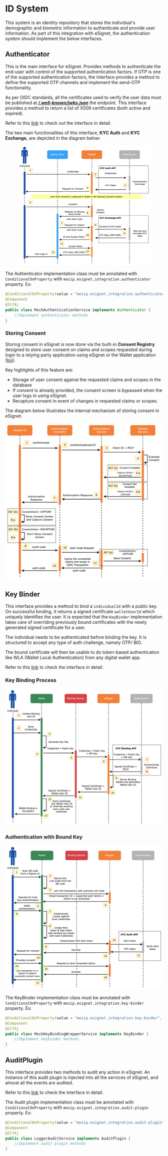 # ID System

This system is an identity repository that stores the individual's demographic and biometric information to authenticate and provide user information. As part of this integration with eSignet, the authentication system should implement the below interfaces.

## Authenticator

This is the main interface for eSignet. Provides methods to authenticate the end-user with control of the supported authentication factors. If OTP is one of the supported authentication factors, the interface provides a method to define the supported OTP channels and implement the send-OTP functionality.

As per OIDC standards, all the certificates used to verify the user data must be published at [_**/.well-known/jwks.json**_](../build-and-deploy/configuration/.well-known/jwks.json.md) the endpoint. This interface provides a method to return a list of X509 certificates (both active and expired).

Refer to this [link](https://github.com/mosip/esignet/blob/1.0.0/esignet-integration-api/src/main/java/io/mosip/esignet/api/spi/Authenticator.java#L22-L69) to check out the interface in detail.

The two main functionalities of this interface, **KYC Auth** and **KYC Exchange,** are depicted in the diagram below:

<figure><img src="../.gitbook/assets/activity-diagrams-authenticator.png" alt=""><figcaption></figcaption></figure>

The Authenticator implementation class must be annotated with `ConditionalOnProperty` with `mosip.esignet.integration.authenticator` property. Ex:

```java
@ConditionalOnProperty(value = "mosip.esignet.integration.authenticator", havingValue = "mock-authentication-service")
@Component
@Slf4j
public class MockAuthenticationService implements Authenticator {
    //Implement authenticator methods
}
```

### Storing Consent

Storing consent in eSignet is now done via the built-in **Consent Registry** designed to store user consent on claims and scopes requested during login to a relying party application using eSignet or the Wallet application ([Inji](https://docs.mosip.io/inji/)).

Key highlights of this feature are:

* Storage of user consent against the requested claims and scopes in the database
* If consent is already provided, the consent screen is bypassed when the user logs in using eSignet.
* Recapture consent in event of changes in requested claims or scopes.

The diagram below illustrates the internal mechanism of storing consent in eSignet.

![](../.gitbook/assets/activity-diagrams-storing-consent.png)

## Key Binder

This interface provides a method to bind a `individualId` with a public key. On successful binding, it returns a signed certificate `walletUserId` which uniquely identifies the user. It is expected that the `KeyBinder` implementation takes care of overriding previously bound certificates with the newly generated signed certificate for a user.

The individual needs to be authenticated before binding the key. It is structured to accept any type of auth challenge, namely OTP/ BIO.

The bound certificate will then be usable to do token-based authentication like WLA (Wallet Local Authentication) from any digital wallet app.

Refer to this [link](https://github.com/mosip/esignet/blob/1.0.0/esignet-integration-api/src/main/java/io/mosip/esignet/api/spi/KeyBinder.java#L17-L45) to check the interface in detail.

### Key Binding Process

![](../.gitbook/assets/activity-diagrams-wallet-binding.png)

### Authentication with Bound Key

![](../.gitbook/assets/activity-diagrams-wallet-authentication.png)

The KeyBinder implementation class must be annotated with `ConditionalOnProperty` with `mosip.esignet.integration.key-binder` property. Ex:

```java
@ConditionalOnProperty(value = "mosip.esignet.integration.key-binder", havingValue = "mock-keybinder-service")
@Component
@Slf4j
public class MockKeyBindingWrapperService implements KeyBinder {
    //Implement keybinder methods
}
```

## AuditPlugin

This interface provides two methods to audit any action in eSignet. An instance of this audit plugin is injected into all the services of eSignet, and almost all the events are audited.

Refer to this [link](https://github.com/mosip/esignet/blob/1.0.0/esignet-integration-api/src/main/java/io/mosip/esignet/api/spi/AuditPlugin.java#L12-L34) to check the interface in detail.

The Audit plugin implementation class must be annotated with `ConditionalOnProperty` with `mosip.esignet.integration.audit-plugin` property. Ex:

```java
@ConditionalOnProperty(value = "mosip.esignet.integration.audit-plugin", havingValue = "mock-audit-service")
@Component
@Slf4j
public class LoggerAuditService implements AuditPlugin {
    //Implement audit plugin methods
}
```
